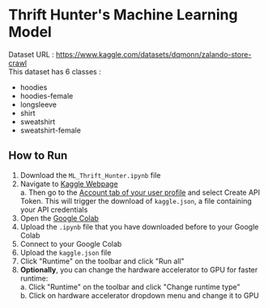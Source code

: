 # Thrift Hunter's Machine Learning Model

Dataset URL : https://www.kaggle.com/datasets/dqmonn/zalando-store-crawl  
This dataset has 6 classes : 
- hoodies
- hoodies-female
- longsleeve
- shirt
- sweatshirt
- sweatshirt-female

## How to Run
1. Download the `ML_Thrift_Hunter.ipynb` file
2. Navigate to [Kaggle Webpage](https://www.kaggle.com/)  
  a. Then go to the [Account tab of your user profile](https://www.kaggle.com/me/account) and select Create API Token. This will trigger the download of `kaggle.json`, a file containing your API credentials  
3. Open the [Google Colab](https://colab.research.google.com/)
4. Upload the `.ipynb` file that you have downloaded before to your Google Colab
5. Connect to your Google Colab
6. Upload the `kaggle.json` file
7. Click "Runtime" on the toolbar and click "Run all"
8. **Optionally**, you can change the hardware accelerator to GPU for faster runtime:  
  a. Click "Runtime" on the toolbar and click "Change runtime type"  
  b. Click on hardware accelerator dropdown menu and change it to GPU
